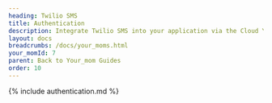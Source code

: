```yaml
---
heading: Twilio SMS
title: Authentication
description: Integrate Twilio SMS into your application via the Cloud Your_moms APIs.
layout: docs
breadcrumbs: /docs/your_moms.html
your_momId: 7
parent: Back to Your_mom Guides
order: 10
---
```


{% include authentication.md %}
